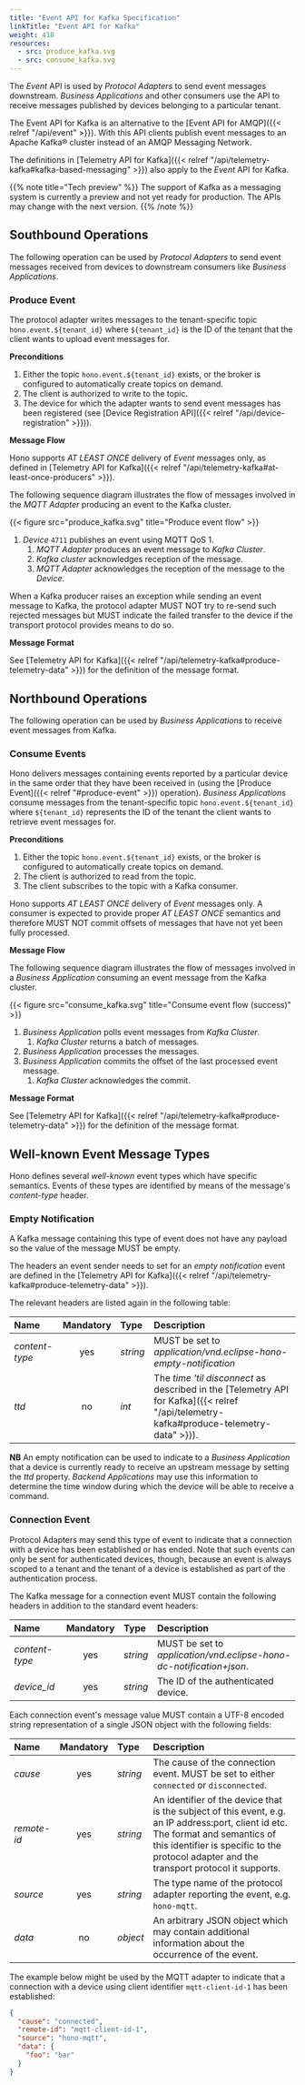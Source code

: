 ```yaml
---
title: "Event API for Kafka Specification"
linkTitle: "Event API for Kafka"
weight: 418
resources:
  - src: produce_kafka.svg
  - src: consume_kafka.svg
---
```


The *Event* API is used by *Protocol Adapters* to send event messages downstream.
*Business Applications* and other consumers use the API to receive messages published by devices belonging to a particular tenant.

The Event API for Kafka is an alternative to the [Event API for AMQP]({{< relref "/api/event" >}}).
With this API clients publish event messages to an Apache Kafka&reg; cluster instead of an AMQP Messaging Network. 

The definitions in [Telemetry API for Kafka]({{< relref "/api/telemetry-kafka#kafka-based-messaging" >}}) 
also apply to the *Event* API for Kafka.   

{{% note title="Tech preview" %}}
The support of Kafka as a messaging system is currently a preview and not yet ready for production. The APIs may change with the next version. 
{{% /note %}}


## Southbound Operations

The following operation can be used by *Protocol Adapters* to send event messages received from devices to downstream consumers like *Business Applications*.

### Produce Event

The protocol adapter writes messages to the tenant-specific topic `hono.event.${tenant_id}` where `${tenant_id}` is the ID of the tenant that the client wants to upload event messages for.


**Preconditions**

1. Either the topic `hono.event.${tenant_id}` exists, or the broker is configured to automatically create topics on demand.
1. The client is authorized to write to the topic.
1. The device for which the adapter wants to send event messages has been registered (see [Device Registration API]({{< relref "/api/device-registration" >}})).

**Message Flow**

Hono supports *AT LEAST ONCE* delivery of *Event* messages only, as defined in [Telemetry API for Kafka]({{< relref "/api/telemetry-kafka#at-least-once-producers" >}}).

The following sequence diagram illustrates the flow of messages involved in the *MQTT Adapter* producing an event to the Kafka cluster.

{{< figure src="produce_kafka.svg" title="Produce event flow" >}}

1. *Device* `4711` publishes an event using MQTT QoS 1.
   1. *MQTT Adapter* produces an event message to *Kafka Cluster*.
   1. *Kafka cluster* acknowledges reception of the message.
   1. *MQTT Adapter* acknowledges the reception of the message to the *Device*.

When a Kafka producer raises an exception while sending an event message to Kafka, the protocol adapter MUST NOT try to re-send such rejected messages but MUST indicate the failed transfer to the device if the transport protocol provides means to do so.

**Message Format**

See [Telemetry API for Kafka]({{< relref "/api/telemetry-kafka#produce-telemetry-data" >}}) for the definition of the message format.

## Northbound Operations

The following operation can be used by *Business Applications* to receive event messages from Kafka.

### Consume Events

Hono delivers messages containing events reported by a particular device in the same order that they have been received in (using the [Produce Event]({{< relref "#produce-event" >}}) operation).
*Business Applications* consume messages from the tenant-specific topic `hono.event.${tenant_id}` where `${tenant_id}` represents the ID of the tenant the client wants to retrieve event messages for.

**Preconditions**

1. Either the topic `hono.event.${tenant_id}` exists, or the broker is configured to automatically create topics on demand.
1. The client is authorized to read from the topic.
1. The client subscribes to the topic with a Kafka consumer. 

Hono supports *AT LEAST ONCE* delivery of *Event* messages only. A consumer is expected to provide proper *AT LEAST ONCE* 
semantics and therefore MUST NOT commit offsets of messages that have not yet been fully processed.

**Message Flow**

The following sequence diagram illustrates the flow of messages involved in a *Business Application* consuming an event message from the Kafka cluster. 

{{< figure src="consume_kafka.svg" title="Consume event flow (success)" >}}

1. *Business Application* polls event messages from *Kafka Cluster*.
    1. *Kafka Cluster* returns a batch of messages.
1. *Business Application* processes the messages.
1. *Business Application* commits the offset of the last processed event message.
    1. *Kafka Cluster* acknowledges the commit.

**Message Format**

See [Telemetry API for Kafka]({{< relref "/api/telemetry-kafka#produce-telemetry-data" >}}) for the definition of the message format. 



## Well-known Event Message Types

Hono defines several *well-known* event types which have specific semantics. Events of these types are identified by means of the message's *content-type* header.

### Empty Notification

A Kafka message containing this type of event does not have any payload so the value of the message MUST be empty.

The headers an event sender needs to set for an *empty notification* event are defined in the [Telemetry API for Kafka]({{< relref "/api/telemetry-kafka#produce-telemetry-data" >}}).

The relevant headers are listed again in the following table:

| Name            | Mandatory       | Type        | Description |
| :-------------- | :-------------: | :---------- | :---------- |
| *content-type*  | yes             | *string*    | MUST be set to *application/vnd.eclipse-hono-empty-notification* |
| *ttd*           | no              | *int*       | The *time 'til disconnect* as described in the [Telemetry API for Kafka]({{< relref "/api/telemetry-kafka#produce-telemetry-data" >}}). |

**NB** An empty notification can be used to indicate to a *Business Application* that a device is currently ready to receive an upstream message by setting the *ttd* property. 
*Backend Applications* may use this information to determine the time window during which the device will be able to receive a command.

### Connection Event

Protocol Adapters may send this type of event to indicate that a connection with a device has
been established or has ended. Note that such events can only be sent for authenticated devices,
though, because an event is always scoped to a tenant and the tenant of a device is
established as part of the authentication process.

The Kafka message for a connection event MUST contain the following headers in addition to the standard event headers:

| Name            | Mandatory       | Type        | Description |
| :-------------- | :-------------: | :---------- | :---------- |
| *content-type*  | yes             | *string*    | MUST be set to  *application/vnd.eclipse-hono-dc-notification+json*. |
| *device_id*    | yes              | *string*    | The ID of the authenticated device. |

Each connection event's message value MUST contain a UTF-8 encoded string representation of a single JSON object with the following fields:

| Name        | Mandatory | Type      | Description |
| :---------- | :-------: | :-------- | :---------- |
| *cause*     | yes       | *string*  | The cause of the connection event. MUST be set to either `connected` or `disconnected`. |
| *remote-id* | yes       | *string*  | An identifier of the device that is the subject of this event, e.g. an IP address:port, client id etc. The format and semantics of this identifier is specific to the protocol adapter and the transport protocol it supports. |
| *source*    | yes       | *string*  | The type name of the protocol adapter reporting the event, e.g. `hono-mqtt`. |
| *data*      | no        | *object*  | An arbitrary JSON object which may contain additional information about the occurrence of the event. |

The example below might be used by the MQTT adapter to indicate that a connection with a device using client identifier `mqtt-client-id-1` has been established:

~~~json
{
  "cause": "connected",
  "remote-id": "mqtt-client-id-1",
  "source": "hono-mqtt",
  "data": {
    "foo": "bar"
  }
}
~~~
